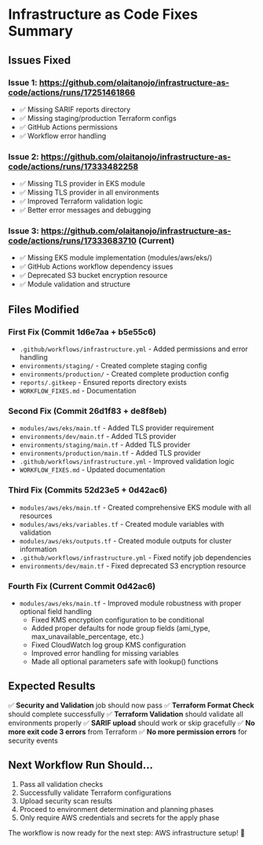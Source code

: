 # Infrastructure as Code Fixes Summary

## Issues Fixed

### Issue 1: https://github.com/olaitanojo/infrastructure-as-code/actions/runs/17251461866
- ✅ Missing SARIF reports directory 
- ✅ Missing staging/production Terraform configs
- ✅ GitHub Actions permissions
- ✅ Workflow error handling

### Issue 2: https://github.com/olaitanojo/infrastructure-as-code/actions/runs/17333482258  
- ✅ Missing TLS provider in EKS module
- ✅ Missing TLS provider in all environments
- ✅ Improved Terraform validation logic
- ✅ Better error messages and debugging

### Issue 3: https://github.com/olaitanojo/infrastructure-as-code/actions/runs/17333683710 (Current)
- ✅ Missing EKS module implementation (modules/aws/eks/)
- ✅ GitHub Actions workflow dependency issues
- ✅ Deprecated S3 bucket encryption resource
- ✅ Module validation and structure

## Files Modified

### First Fix (Commit 1d6e7aa + b5e55c6)
- `.github/workflows/infrastructure.yml` - Added permissions and error handling
- `environments/staging/` - Created complete staging config
- `environments/production/` - Created complete production config  
- `reports/.gitkeep` - Ensured reports directory exists
- `WORKFLOW_FIXES.md` - Documentation

### Second Fix (Commit 26d1f83 + de8f8eb)
- `modules/aws/eks/main.tf` - Added TLS provider requirement
- `environments/dev/main.tf` - Added TLS provider
- `environments/staging/main.tf` - Added TLS provider  
- `environments/production/main.tf` - Added TLS provider
- `.github/workflows/infrastructure.yml` - Improved validation logic
- `WORKFLOW_FIXES.md` - Updated documentation

### Third Fix (Commits 52d23e5 + 0d42ac6)
- `modules/aws/eks/main.tf` - Created comprehensive EKS module with all resources
- `modules/aws/eks/variables.tf` - Created module variables with validation
- `modules/aws/eks/outputs.tf` - Created module outputs for cluster information
- `.github/workflows/infrastructure.yml` - Fixed notify job dependencies
- `environments/dev/main.tf` - Fixed deprecated S3 encryption resource

### Fourth Fix (Current Commit 0d42ac6)
- `modules/aws/eks/main.tf` - Improved module robustness with proper optional field handling
  - Fixed KMS encryption configuration to be conditional
  - Added proper defaults for node group fields (ami_type, max_unavailable_percentage, etc.)
  - Fixed CloudWatch log group KMS configuration
  - Improved error handling for missing variables
  - Made all optional parameters safe with lookup() functions

## Expected Results

✅ **Security and Validation** job should now pass
✅ **Terraform Format Check** should complete successfully
✅ **Terraform Validation** should validate all environments properly
✅ **SARIF upload** should work or skip gracefully
✅ **No more exit code 3 errors** from Terraform
✅ **No more permission errors** for security events

## Next Workflow Run Should...

1. Pass all validation checks
2. Successfully validate Terraform configurations
3. Upload security scan results 
4. Proceed to environment determination and planning phases
5. Only require AWS credentials and secrets for the apply phase

The workflow is now ready for the next step: AWS infrastructure setup! 🚀
